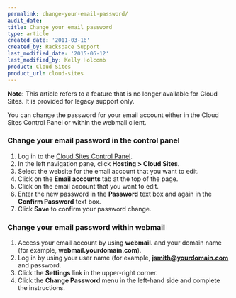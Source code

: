 ```yaml
---
permalink: change-your-email-password/
audit_date:
title: Change your email password
type: article
created_date: '2011-03-16'
created_by: Rackspace Support
last_modified_date: '2015-06-12'
last_modified_by: Kelly Holcomb
product: Cloud Sites
product_url: cloud-sites
---
```


**Note:** This article refers to a feature that is no longer available
for Cloud Sites. It is provided for legacy support only.

You can change the password for your email account either in the Cloud
Sites Control Panel or within the webmail client.

### Change your email password in the control panel

1.  Log in to the [Cloud Sites Control Panel](http://manage.rackspacecloud.com "http://manage.rackspacecloud.com").
2.  In the left navigation pane, click **Hosting > Cloud Sites**.
3.  Select the website for the email account that you want to edit.
4.  Click on the **Email accounts** tab at the top of the page.
5.  Click on the email account that you want to edit.
6.  Enter the new password in the **Password** text box and again in the
    **Confirm Password** text box.
7.  Click **Save** to confirm your password change.

### Change your email password within webmail

1.  Access your email account by using **webmail.** and your domain name
    (for example, **webmail.yourdomain.com**).
2.  Log in by using your user name (for example,
    **jsmith@yourdomain.com** and password.
3.  Click the **Settings** link in the upper-right corner.
4.  Click the **Change Password** menu in the left-hand side and
    complete the instructions.
